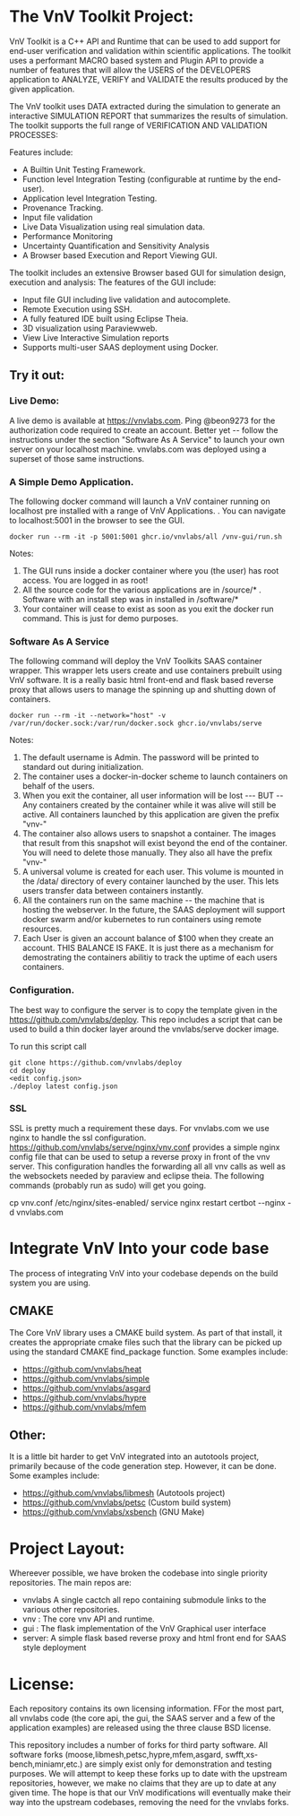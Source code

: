# The VnV Toolkit Project:

VnV Toolkit is a C++ API and Runtime that can be used to add support for end-user verification and validation within scientific applications. 
The toolkit uses a performant MACRO based system and Plugin API to provide a number of features that will allow the USERS of the DEVELOPERS 
application to ANALYZE, VERIFY and VALIDATE the results produced by the given application. 

The VnV toolkit uses DATA extracted during the simulation to generate an interactive SIMULATION REPORT that summarizes the results of simulation.
The toolkit supports the full range of VERIFICATION AND VALIDATION PROCESSES:

Features include:
   - A Builtin Unit Testing Framework.
   - Function level Integration Testing (configurable at runtime by the end-user).  
   - Application level Integration Testing.
   - Provenance Tracking. 
   - Input file validation
   - Live Data Visualization using real simulation data. 
   - Performance Monitoring   
   - Uncertainty Quantification and Sensitivity Analysis
   - A Browser based Execution and Report Viewing GUI.  
 
The toolkit includes an extensive Browser based GUI for simulation design, execution and analysis: The features of the GUI include:

  - Input file GUI including live validation and autocomplete. 
  - Remote Execution using SSH.
  - A fully featured IDE built using Eclipse Theia. 
  - 3D visualization using Paraviewweb.
  - View Live Interactive Simulation reports
  - Supports multi-user  SAAS deployment using Docker. 

## Try it out:

### Live Demo:

A live demo is available at https://vnvlabs.com. Ping @beon9273 for the authorization code required to create an account. Better yet -- follow the instructions under the section "Software As A Service" to launch your own server on your localhost machine. vnvlabs.com was deployed using a superset of those same instructions. 

### A Simple Demo Application.

The following docker command will launch a VnV container running on localhost pre installed with 
a range of VnV Applications. . You can navigate to localhost:5001 in the browser to see the GUI. 

    docker run --rm -it -p 5001:5001 ghcr.io/vnvlabs/all /vnv-gui/run.sh

Notes:
   1. The GUI runs inside a docker container where you (the user) has root access. You are logged in as root!
   2. All the source code for the various applications are in /source/* . Software with an install step was in installed in /software/*
   3. Your container will cease to exist as soon as you exit the docker run command. This is just for demo purposes. 

### Software As A Service
   
The following command will deploy the VnV Toolkits SAAS container wrapper. This wrapper lets users create and use containers 
prebuilt using VnV software. It is a really basic html front-end and flask based reverse proxy that allows users to manage the spinning 
up and shutting down of containers. 

    docker run --rm -it --network="host" -v /var/run/docker.sock:/var/run/docker.sock ghcr.io/vnvlabs/serve

Notes:
   1. The default username is Admin. The password will be printed to standard out during initialization. 
   2. The container uses a docker-in-docker scheme to launch containers on behalf of the users. 
   3. When you exit the container, all user information will be lost --- BUT -- Any containers created by the container while it was alive will still be active. All containers launched by this application are given the prefix "vnv-"
   4. The container also allows users to snapshot a container. The images that result from this snapshot will exist beyond the end of the container. You will need to delete those manually. They also all have the prefix "vnv-"
   5. A universal volume is created for each user. This volume is mounted in the /data/ directory of every container launched by the user. This lets users transfer data between containers instantly. 
   6. All the containers run on the same machine -- the machine that is hosting the webserver. In the future, the SAAS deployment will support docker swarm and/or kubernetes to run containers using remote resources.
   7. Each User is given an account balance of $100 when they create an account. THIS BALANCE IS FAKE. It is just there as a mechanism for demostrating the containers abilitiy to track the uptime of each users containers. 

### Configuration.

The best way to configure the server is to copy the template given in the https://github.com/vnvlabs/deploy. This repo includes a script that can be used to 
build a thin docker layer around the vnvlabs/serve docker image. 

To run this script call

    git clone https://github.com/vnvlabs/deploy
    cd deploy
    <edit config.json>
    ./deploy latest config.json
 
### SSL 

SSL is pretty much a requirement these days. For vnvlabs.com we use nginx to handle the ssl configuration. https://github.com/vnvlabs/serve/nginx/vnv.conf provides a simple nginx config file that can be used to setup a reverse proxy in front of the vnv server. This configuration handles the forwarding all all vnv calls as well as the websockets needed by paraview and eclipse theia. The following commands (probably run as sudo) will get you going. 


   cp vnv.conf /etc/nginx/sites-enabled/
   service nginx restart 
   certbot --nginx -d vnvlabs.com  


# Integrate VnV Into your code base

The process of integrating VnV into your codebase depends on the build system you are using. 

  ## CMAKE 
   
  The Core VnV library uses a CMAKE build system. As part of that install, it creates the appropriate 
  cmake files such that the library can be picked up using the standard CMAKE find_package function. Some examples include:
  
   - https://github.com/vnvlabs/heat
   - https://github.com/vnvlabs/simple
   - https://github.com/vnvlabs/asgard
   - https://github.com/vnvlabs/hypre
   - https://github.com/vnvlabs/mfem

  ## Other:
  
  It is a little bit harder to get VnV integrated into an autotools project, primarily because of the
  code generation step. However, it can be done. Some examples include:
  
  - https://github.com/vnvlabs/libmesh (Autotools project)
  - https://github.com/vnvlabs/petsc (Custom build system)
  - https://github.com/vnvlabs/xsbench (GNU Make)
 
# Project Layout:

Whereever possible, we have broken the codebase into single priority repositories. The main repos are:

   - vnvlabs A single cactch all repo containing submodule links to the various other repositories.
   - vnv : The core vnv API and runtime. 
   - gui : The flask implementation of the VnV Graphical user interface
   - server: A simple flask based reverse proxy and html front end for SAAS style deployment

# License:

Each repository contains its own licensing information. FFor the most part, all vnvlabs code (the core api,
the gui, the SAAS server and a few of the application examples) are released using the three clause BSD license. 

This repository includes a number of forks for third party software. All software forks (moose,libmesh,petsc,hypre,mfem,asgard,
swfft,xs-bench,miniamr,etc.) are simply exist only for demonstration and testing purposes. We will attempt to keep these forks up
to date with the upstream repositories, however, we make no claims that they are up to date at any given time. The hope is that our VnV 
modifications will eventually make their way into the upstream codebases, removing the need for the vnvlabs forks. 
   
   
   
   
